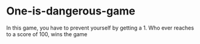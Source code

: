 # One-is-dangerous-game
In this game, you have to prevent yourself by getting a 1. Who ever reaches to a score of 100, wins the game
